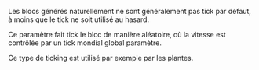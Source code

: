 Les blocs générés naturellement ne sont généralement pas tick par défaut, à moins que le tick ne soit utilisé au hasard.

Ce paramètre fait tick le bloc de manière aléatoire, où la vitesse est contrôlée par un tick mondial global
paramètre.

Ce type de ticking est utilisé par exemple par les plantes.